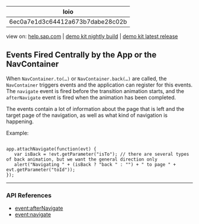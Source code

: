 | loio |
| -----|
| 6ec0a7e1d3c64412a673b7dabe28c02b |

<div id="loio">

view on: [help.sap.com](https://help.sap.com/viewer/DRAFT/3237636b137e43519a20ad5513c49ccb/latest/en-US/6ec0a7e1d3c64412a673b7dabe28c02b.html) | [demo kit nightly build](https://openui5nightly.hana.ondemand.com/#/topic/6ec0a7e1d3c64412a673b7dabe28c02b) | [demo kit latest release](https://openui5.hana.ondemand.com/#/topic/6ec0a7e1d3c64412a673b7dabe28c02b)</div>
<!-- loio6ec0a7e1d3c64412a673b7dabe28c02b -->

## Events Fired Centrally by the App or the NavContainer

When `NavContainer.to(…)` or `NavContainer.back(…)` are called, the `NavContainer` triggers events and the application can register for this events. The `navigate` event is fired before the transition animation starts, and the `afterNavigate` event is fired when the animation has been completed.

The events contain a lot of information about the page that is left and the target page of the navigation, as well as what kind of navigation is happening.

Example:

```lang-js

app.attachNavigate(function(evt) {
   var isBack = !evt.getParameter("isTo"); // there are several types of back animation, but we want the general direction only
   alert("Navigating " + (isBack ? "back " : "") + " to page " + evt.getParameter("toId"));
});
```

***

### API References

-   [event:afterNavigate](https://openui5.hana.ondemand.com/#/api/sap.m.NavContainer/events/afterNavigate)
-   [event:navigate](https://openui5.hana.ondemand.com/#/api/sap.m.NavContainer/events/navigate)

